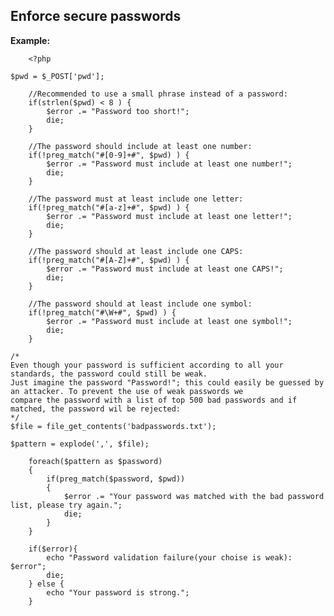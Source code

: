 
Enforce secure passwords
-------

**Example:**



    	<?php

	$pwd = $_POST['pwd'];

		//Recommended to use a small phrase instead of a password:
		if(strlen($pwd) < 8 ) {
			$error .= "Password too short!";
			die;
		}
	
		//The password should include at least one number:
		if(!preg_match("#[0-9]+#", $pwd) ) {
			$error .= "Password must include at least one number!";
			die;
		}

		//The password must at least include one letter:
		if(!preg_match("#[a-z]+#", $pwd) ) {
			$error .= "Password must include at least one letter!";
			die;
		}

		//The password should at least include one CAPS:
		if(!preg_match("#[A-Z]+#", $pwd) ) {
			$error .= "Password must include at least one CAPS!";
			die;
		}

		//The password should at least include one symbol:
		if(!preg_match("#\W+#", $pwd) ) {
			$error .= "Password must include at least one symbol!";
			die;
		}

	/*
	Even though your password is sufficient according to all your standards, the password could still be weak.
	Just imagine the password "Password!"; this could easily be guessed by an attacker. To prevent the use of weak passwords we 
	compare the password with a list of top 500 bad passwords and if matched, the password wil be rejected:
	*/
	$file = file_get_contents('badpasswords.txt');
   
	$pattern = explode(',', $file);
	
		foreach($pattern as $password)
		{
			if(preg_match($password, $pwd))
			{
				$error .= "Your password was matched with the bad password list, please try again.";
				die;
			}
		}

		if($error){
			echo "Password validation failure(your choise is weak): $error";
			die;
		} else {
			echo "Your password is strong.";
		}


	
